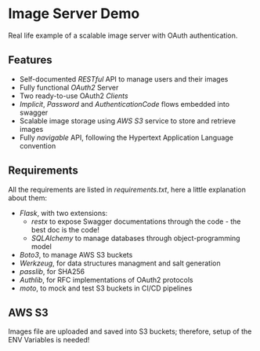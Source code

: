 # Image Server Demo
Real life example of a scalable image server with OAuth authentication.
## Features
- Self-documented *RESTful* API to manage users and their images
- Fully functional *OAuth2* Server
- Two ready-to-use OAuth2 *Clients*
- *Implicit*, *Password* and *AuthenticationCode* flows embedded into swagger
- Scalable image storage using *AWS S3* service to store and retrieve images
- Fully *navigable* API, following the Hypertext Application Language convention

## Requirements
All the requirements are listed in _requirements.txt_, here a little explanation about them:
 - *Flask*, with two extensions:
    - *restx* to expose Swagger documentations through the code - the best doc is the code!
    - *SQLAlchemy* to manage databases through object-programming model
 - *Boto3*, to manage AWS S3 buckets
 - *Werkzeug*, for data structures managment and salt generation
 - *passlib*, for SHA256
 - *Authlib*, for RFC implementations of OAuth2 protocols
 - *moto*, to mock and test S3 buckets in CI/CD pipelines

## AWS S3
Images file are uploaded and saved into S3 buckets; therefore, setup of the ENV Variables is needed!
